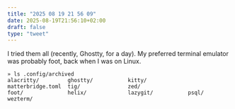 ```yaml
---
title: "2025 08 19 21 56 09"
date: 2025-08-19T21:56:10+02:00
draft: false
type: "tweet"
---
```

I tried them all (recently, Ghostty, for a day). My preferred terminal emulator was probably foot, back when I was on Linux.

```shell
» ls .config/archived
alacritty/         ghostty/           kitty/             matterbridge.toml  tig/               zed/
foot/              helix/             lazygit/           psql/              wezterm/
```
